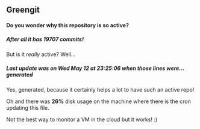 ## Greengit

#### Do you wonder why this repository is so active?

##### After all it has 19707 commits!

But is it *really* active? Well...

##### Last update was on Wed May 12 at 23:25:06 when those lines were... generated

Yes, generated, because it certainly helps a lot to have such an active repo!

Oh and there was **26%** disk usage on the machine
where there is the cron updating this file.

Not the best way to monitor a VM in the cloud but it works! :)
